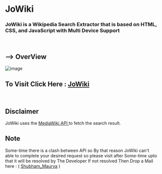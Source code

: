 # JoWiki
### JoWiki is a Wikipedia Search Extractor that is based on HTML, CSS, and JavaScript with Multi Device Support 
<br>

## --> OverView

![image](https://user-images.githubusercontent.com/65014926/194763534-2a292e56-3936-45bd-ad1f-e4b50e7cdc90.png)




## To Visit Click Here : <a href = "https://shubham996633.github.io/JoWiki/">JoWiki</a>

<br>

## Disclaimer   
   JoWiki uses the <a href = "https://en.wikipedia.org/w/api.php">MediaWiki API </a> to fetch the search result.
   

   



## Note
 
Some-time there is a clash between API so By that reason JoWiki can't  
able to complete your desired request so please visit after Some-time upto that it will be resolved by The Developer
If not resolved Then Drop a Mail here : ( <a href = "mailto:shubhammaurya996633+work@gmail.com"> Shubham_Maurya</a> )
